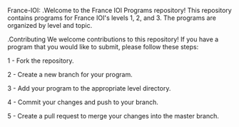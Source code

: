 France-IOI:
.Welcome to the France IOI Programs repository! This repository contains programs for France IOI's levels 1, 2, and 3. The programs are organized by level and topic.

.Contributing
We welcome contributions to this repository! If you have a program that you would like to submit, please follow these steps:

1 - Fork the repository.

2 - Create a new branch for your program.

3 - Add your program to the appropriate level directory.

4 - Commit your changes and push to your branch.

5 - Create a pull request to merge your changes into the master branch.
